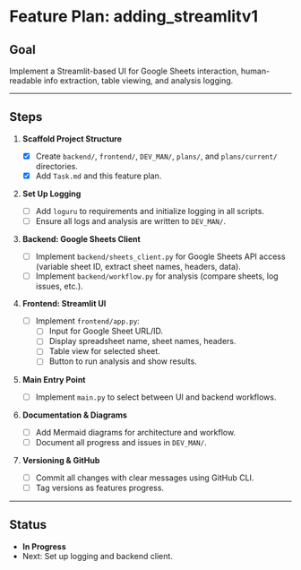 # Feature Plan: adding_streamlitv1

## Goal

Implement a Streamlit-based UI for Google Sheets interaction, human-readable info extraction, table viewing, and analysis logging.

---

## Steps

1. **Scaffold Project Structure**

   - [x] Create `backend/`, `frontend/`, `DEV_MAN/`, `plans/`, and `plans/current/` directories.
   - [x] Add `Task.md` and this feature plan.

2. **Set Up Logging**

   - [ ] Add `loguru` to requirements and initialize logging in all scripts.
   - [ ] Ensure all logs and analysis are written to `DEV_MAN/`.

3. **Backend: Google Sheets Client**

   - [ ] Implement `backend/sheets_client.py` for Google Sheets API access (variable sheet ID, extract sheet names, headers, data).
   - [ ] Implement `backend/workflow.py` for analysis (compare sheets, log issues, etc.).

4. **Frontend: Streamlit UI**

   - [ ] Implement `frontend/app.py`:
     - [ ] Input for Google Sheet URL/ID.
     - [ ] Display spreadsheet name, sheet names, headers.
     - [ ] Table view for selected sheet.
     - [ ] Button to run analysis and show results.

5. **Main Entry Point**

   - [ ] Implement `main.py` to select between UI and backend workflows.

6. **Documentation & Diagrams**

   - [ ] Add Mermaid diagrams for architecture and workflow.
   - [ ] Document all progress and issues in `DEV_MAN/`.

7. **Versioning & GitHub**
   - [ ] Commit all changes with clear messages using GitHub CLI.
   - [ ] Tag versions as features progress.

---

## Status

- **In Progress**
- Next: Set up logging and backend client.

